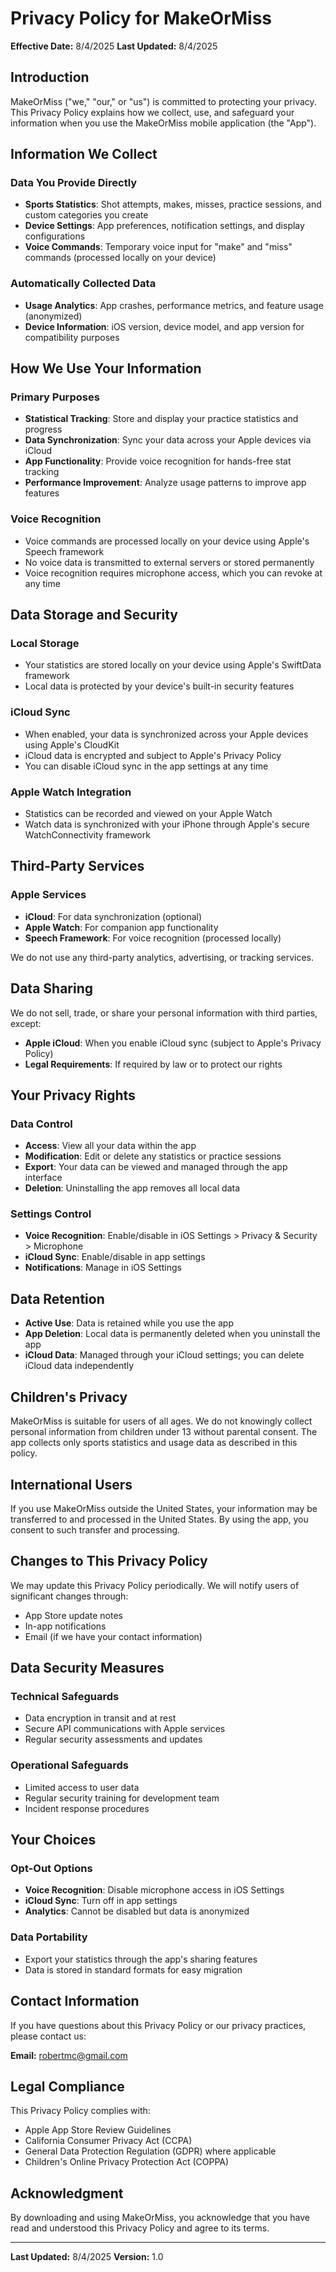 # Privacy Policy for MakeOrMiss

**Effective Date:** 8/4/2025
**Last Updated:** 8/4/2025

## Introduction

MakeOrMiss ("we," "our," or "us") is committed to protecting your privacy. This Privacy Policy explains how we collect, use, and safeguard your information when you use the MakeOrMiss mobile application (the "App").

## Information We Collect

### Data You Provide Directly
- **Sports Statistics**: Shot attempts, makes, misses, practice sessions, and custom categories you create
- **Device Settings**: App preferences, notification settings, and display configurations
- **Voice Commands**: Temporary voice input for "make" and "miss" commands (processed locally on your device)

### Automatically Collected Data
- **Usage Analytics**: App crashes, performance metrics, and feature usage (anonymized)
- **Device Information**: iOS version, device model, and app version for compatibility purposes

## How We Use Your Information

### Primary Purposes
- **Statistical Tracking**: Store and display your practice statistics and progress
- **Data Synchronization**: Sync your data across your Apple devices via iCloud
- **App Functionality**: Provide voice recognition for hands-free stat tracking
- **Performance Improvement**: Analyze usage patterns to improve app features

### Voice Recognition
- Voice commands are processed locally on your device using Apple's Speech framework
- No voice data is transmitted to external servers or stored permanently
- Voice recognition requires microphone access, which you can revoke at any time

## Data Storage and Security

### Local Storage
- Your statistics are stored locally on your device using Apple's SwiftData framework
- Local data is protected by your device's built-in security features

### iCloud Sync
- When enabled, your data is synchronized across your Apple devices using Apple's CloudKit
- iCloud data is encrypted and subject to Apple's Privacy Policy
- You can disable iCloud sync in the app settings at any time

### Apple Watch Integration
- Statistics can be recorded and viewed on your Apple Watch
- Watch data is synchronized with your iPhone through Apple's secure WatchConnectivity framework

## Third-Party Services

### Apple Services
- **iCloud**: For data synchronization (optional)
- **Apple Watch**: For companion app functionality
- **Speech Framework**: For voice recognition (processed locally)

We do not use any third-party analytics, advertising, or tracking services.

## Data Sharing

We do not sell, trade, or share your personal information with third parties, except:
- **Apple iCloud**: When you enable iCloud sync (subject to Apple's Privacy Policy)
- **Legal Requirements**: If required by law or to protect our rights

## Your Privacy Rights

### Data Control
- **Access**: View all your data within the app
- **Modification**: Edit or delete any statistics or practice sessions
- **Export**: Your data can be viewed and managed through the app interface
- **Deletion**: Uninstalling the app removes all local data

### Settings Control
- **Voice Recognition**: Enable/disable in iOS Settings > Privacy & Security > Microphone
- **iCloud Sync**: Enable/disable in app settings
- **Notifications**: Manage in iOS Settings

## Data Retention

- **Active Use**: Data is retained while you use the app
- **App Deletion**: Local data is permanently deleted when you uninstall the app
- **iCloud Data**: Managed through your iCloud settings; you can delete iCloud data independently

## Children's Privacy

MakeOrMiss is suitable for users of all ages. We do not knowingly collect personal information from children under 13 without parental consent. The app collects only sports statistics and usage data as described in this policy.

## International Users

If you use MakeOrMiss outside the United States, your information may be transferred to and processed in the United States. By using the app, you consent to such transfer and processing.

## Changes to This Privacy Policy

We may update this Privacy Policy periodically. We will notify users of significant changes through:
- App Store update notes
- In-app notifications
- Email (if we have your contact information)

## Data Security Measures

### Technical Safeguards
- Data encryption in transit and at rest
- Secure API communications with Apple services
- Regular security assessments and updates

### Operational Safeguards
- Limited access to user data
- Regular security training for development team
- Incident response procedures

## Your Choices

### Opt-Out Options
- **Voice Recognition**: Disable microphone access in iOS Settings
- **iCloud Sync**: Turn off in app settings
- **Analytics**: Cannot be disabled but data is anonymized

### Data Portability
- Export your statistics through the app's sharing features
- Data is stored in standard formats for easy migration

## Contact Information

If you have questions about this Privacy Policy or our privacy practices, please contact us:

**Email:** robertmc@gmail.com  

## Legal Compliance

This Privacy Policy complies with:
- Apple App Store Review Guidelines
- California Consumer Privacy Act (CCPA)
- General Data Protection Regulation (GDPR) where applicable
- Children's Online Privacy Protection Act (COPPA)

## Acknowledgment

By downloading and using MakeOrMiss, you acknowledge that you have read and understood this Privacy Policy and agree to its terms.

---

**Last Updated:** 8/4/2025 
**Version:** 1.0
